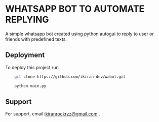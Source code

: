 
# WHATSAPP BOT TO AUTOMATE REPLYING

A simple whatsapp bot created using python autogui to reply to user or friends with predefined texts.



## Deployment

To deploy this project run

```bash
    git clone https://github.com/ikiran-dev/wabot.git
```


```bash
    python main.py
```



## Support

For support, email ikiranrockrzz@gmail.com .

